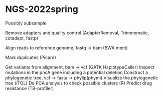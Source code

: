 # NGS-2022spring

Possibly subsample

Remove adapters and quality control (AdapterRemoval, Trimmomatic, cutadapt, fastp)

Align reads to reference genome, fastq → bam (BWA mem)

Mark duplicates (Picard)

Get variants from alignment, bam → vcf (GATK HaplotypeCaller)
Inspect mutations in the pncA gene including a potential deletion
Construct a phylogenetic tree, vcf → fasta → phylip(phyml)
Visualize the phylogenetic tree (iTOL)
Do PCA analysis to check possible clusters (R)
Predict drug resistance (TB-profiler)
